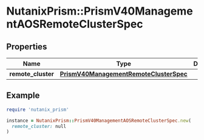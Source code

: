 # NutanixPrism::PrismV40ManagementAOSRemoteClusterSpec

## Properties

| Name | Type | Description | Notes |
| ---- | ---- | ----------- | ----- |
| **remote_cluster** | [**PrismV40ManagementRemoteClusterSpec**](PrismV40ManagementRemoteClusterSpec.md) |  |  |

## Example

```ruby
require 'nutanix_prism'

instance = NutanixPrism::PrismV40ManagementAOSRemoteClusterSpec.new(
  remote_cluster: null
)
```

